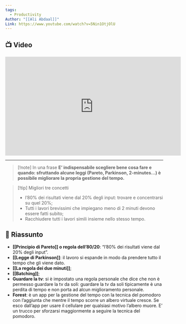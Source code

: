 ```yaml
---
tags:
  - Productivity
Author: "[[Ali Abdaal]]"
Link: https://www.youtube.com/watch?v=5Nin1OtjOlU
---
```


## 📺 Video

<div class="iframe-container">
  <iframe width="560" height="315" src="https://www.youtube.com/embed/5Nin1OtjOlU" title="YouTube video player" frameborder="0" allow="accelerometer; autoplay; clipboard-write; encrypted-media; gyroscope; picture-in-picture" allowfullscreen></iframe>
</div>

---

> [!note] In una frase
> **E’ indispensabile scegliere bene cosa fare e quando: sfruttando alcune leggi (Pareto, Parkinson, 2-minutes…) è possibile migliorare la propria gestione del tempo.**

> [!tip] Migliori tre concetti
> - l’80% dei risultati viene dal 20% degli input: trovare e concentrarsi su quel 20%;
> - Tutti i lavori brevissimi che impiegano meno di 2 minuti devono essere fatti subito;
> - Racchiudere tutti i lavori simili insieme nello stesso tempo.

## 📒 Riassunto

- **[[Principio di Pareto]] o regola dell’80/20**: “l’80% dei risultati viene dal 20% degli input”.
- **[[Legge di Parkinson]]**: il lavoro si espande in modo da prendere tutto il tempo che gli viene dato.
- **[[La regola dei due minuti]]**;
- **[[Batching]]**;
- **Guardare la tv**: si è impostato una regola personale che dice che non è permesso guardare la tv da soli: guardare la tv da soli tipicamente è una perdita di tempo e non porta ad alcun miglioramento personale.
- **Forest**: è un app per la gestione del tempo con la tecnica del pomodoro con l’aggiunta che mentre il tempo scorre un albero virtuale cresce. Se esco dall’app per usare il cellulare per qualsiasi motivo l’albero muore. E’ un trucco per sforzarsi maggiormente a seguire la tecnica del pomodoro.